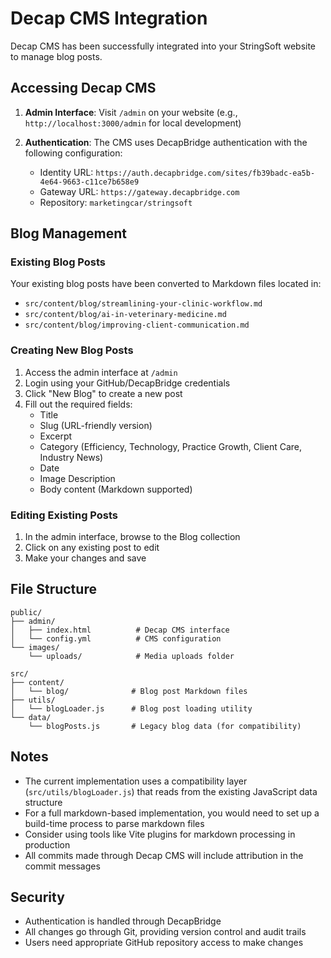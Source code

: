 # Decap CMS Integration

Decap CMS has been successfully integrated into your StringSoft website to manage blog posts.

## Accessing Decap CMS

1. **Admin Interface**: Visit `/admin` on your website (e.g., `http://localhost:3000/admin` for local development)

2. **Authentication**: The CMS uses DecapBridge authentication with the following configuration:
   - Identity URL: `https://auth.decapbridge.com/sites/fb39badc-ea5b-4e64-9663-c11ce7b658e9`
   - Gateway URL: `https://gateway.decapbridge.com`
   - Repository: `marketingcar/stringsoft`

## Blog Management

### Existing Blog Posts
Your existing blog posts have been converted to Markdown files located in:
- `src/content/blog/streamlining-your-clinic-workflow.md`
- `src/content/blog/ai-in-veterinary-medicine.md`
- `src/content/blog/improving-client-communication.md`

### Creating New Blog Posts
1. Access the admin interface at `/admin`
2. Login using your GitHub/DecapBridge credentials
3. Click "New Blog" to create a new post
4. Fill out the required fields:
   - Title
   - Slug (URL-friendly version)
   - Excerpt
   - Category (Efficiency, Technology, Practice Growth, Client Care, Industry News)
   - Date
   - Image Description
   - Body content (Markdown supported)

### Editing Existing Posts
1. In the admin interface, browse to the Blog collection
2. Click on any existing post to edit
3. Make your changes and save

## File Structure

```
public/
├── admin/
│   ├── index.html          # Decap CMS interface
│   └── config.yml          # CMS configuration
└── images/
    └── uploads/            # Media uploads folder

src/
├── content/
│   └── blog/              # Blog post Markdown files
├── utils/
│   └── blogLoader.js      # Blog post loading utility
└── data/
    └── blogPosts.js       # Legacy blog data (for compatibility)
```

## Notes

- The current implementation uses a compatibility layer (`src/utils/blogLoader.js`) that reads from the existing JavaScript data structure
- For a full markdown-based implementation, you would need to set up a build-time process to parse markdown files
- Consider using tools like Vite plugins for markdown processing in production
- All commits made through Decap CMS will include attribution in the commit messages

## Security

- Authentication is handled through DecapBridge
- All changes go through Git, providing version control and audit trails
- Users need appropriate GitHub repository access to make changes